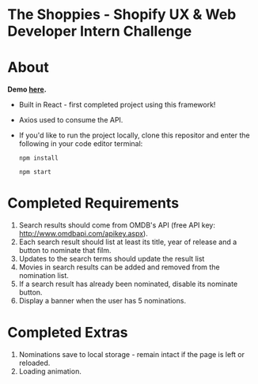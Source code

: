 # The Shoppies - Shopify UX & Web Developer Intern Challenge

# About 
**Demo [here](https://focused-hermann-fb5dff.netlify.app/).**
- Built in React - first completed project using this framework!
- Axios used to consume the API.
- If you'd like to run the project locally, clone this repositor and enter the following in your code editor terminal:

  `npm install`

  `npm start`

# Completed Requirements
1. Search results should come from OMDB's API (free API key: http://www.omdbapi.com/apikey.aspx).
2. Each search result should list at least its title, year of release and a button to nominate that film.
3. Updates to the search terms should update the result list
4. Movies in search results can be added and removed from the nomination list.
5. If a search result has already been nominated, disable its nominate button.
6. Display a banner when the user has 5 nominations. 

# Completed Extras
1. Nominations save to local storage - remain intact if the page is left or reloaded.
2. Loading animation.


